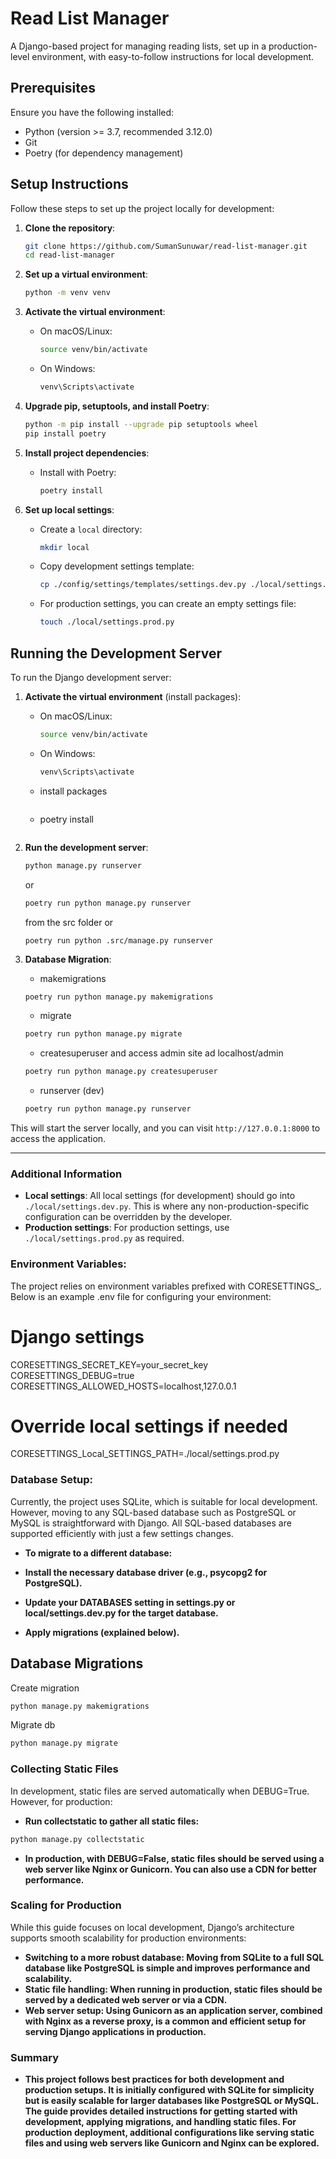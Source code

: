 # Read List Manager

A Django-based project for managing reading lists, set up in a production-level environment, with easy-to-follow instructions for local development.

## Prerequisites

Ensure you have the following installed:

- Python (version >= 3.7, recommended 3.12.0)
- Git
- Poetry (for dependency management)

## Setup Instructions

Follow these steps to set up the project locally for development:

1. **Clone the repository**:
    ```bash
    git clone https://github.com/SumanSunuwar/read-list-manager.git
    cd read-list-manager
    ```

2. **Set up a virtual environment**:
    ```bash
    python -m venv venv
    ```

3. **Activate the virtual environment**:
    - On macOS/Linux:
      ```bash
      source venv/bin/activate
      ```
    - On Windows:
      ```bash
      venv\Scripts\activate
      ```

4. **Upgrade pip, setuptools, and install Poetry**:
    ```bash
    python -m pip install --upgrade pip setuptools wheel
    pip install poetry
    ```

5. **Install project dependencies**:
    - Install with Poetry:
      ```bash
      poetry install
      ```

6. **Set up local settings**:
    - Create a `local` directory:
      ```bash
      mkdir local
      ```
    - Copy development settings template:
      ```bash
      cp ./config/settings/templates/settings.dev.py ./local/settings.dev.py
      ```
    - For production settings, you can create an empty settings file:
      ```bash
      touch ./local/settings.prod.py
      ```

## Running the Development Server

To run the Django development server:

1. **Activate the virtual environment** (install packages):
    - On macOS/Linux:
      ```bash
      source venv/bin/activate
      ```
    - On Windows:
      ```bash
      venv\Scripts\activate
      ```
    - install packages
      ```bash
    - poetry install
    ```

2. **Run the development server**:
    ```bash
    python manage.py runserver
    ```
    or
    ```bash
    poetry run python manage.py runserver
    ```
    from the src folder or
    ```
    poetry run python .src/manage.py runserver
    ```

3. **Database Migration**:
   - makemigrations
    ```bash
    poetry run python manage.py makemigrations
    ```
    - migrate
    ```bash
    poetry run python manage.py migrate
    ```
    - createsuperuser and access admin site ad localhost/admin
    ```bash
    poetry run python manage.py createsuperuser
    ```
    - runserver (dev)
    ```bash
    poetry run python manage.py runserver
    ```
This will start the server locally, and you can visit `http://127.0.0.1:8000` to access the application.

---

### Additional Information

- **Local settings**: All local settings (for development) should go into `./local/settings.dev.py`. This is where any non-production-specific configuration can be overridden by the developer.
- **Production settings**: For production settings, use `./local/settings.prod.py` as required.

### Environment Variables:
The project relies on environment variables prefixed with CORESETTINGS_. Below is an example .env file for configuring your environment:

# Django settings
CORESETTINGS_SECRET_KEY=your_secret_key
CORESETTINGS_DEBUG=true
CORESETTINGS_ALLOWED_HOSTS=localhost,127.0.0.1

# Override local settings if needed
CORESETTINGS_Local_SETTINGS_PATH=./local/settings.prod.py


### Database Setup:
Currently, the project uses SQLite, which is suitable for local development. However, moving to any SQL-based database such as PostgreSQL or MySQL is straightforward with Django. All SQL-based databases are supported efficiently with just a few settings changes.

- **To migrate to a different database:**

- **Install the necessary database driver (e.g., psycopg2 for PostgreSQL).**
- **Update your DATABASES setting in settings.py or local/settings.dev.py for the target database.**
- **Apply migrations (explained below).**


## Database Migrations
   Create migration
   ```bash
   python manage.py makemigrations
   ```
   Migrate db 
   ```bash
   python manage.py migrate
   ```

 ### Collecting Static Files
   In development, static files are served automatically when DEBUG=True. However, for production:

   - **Run collectstatic to gather all static files:**
   ```bash
   python manage.py collectstatic
   ```

   - **In production, with DEBUG=False, static files should be served using a web server like Nginx or Gunicorn. You can also use a CDN for better performance.**


### Scaling for Production
While this guide focuses on local development, Django’s architecture supports smooth scalability for production environments:

- **Switching to a more robust database: Moving from SQLite to a full SQL database like PostgreSQL is simple and improves performance and scalability.**
- **Static file handling: When running in production, static files should be served by a dedicated web server or via a CDN.**
- **Web server setup: Using Gunicorn as an application server, combined with Nginx as a reverse proxy, is a common and efficient setup for serving Django applications in production.**


### Summary
- **This project follows best practices for both development and production setups. It is initially configured with SQLite for simplicity but is easily scalable for larger databases like PostgreSQL or MySQL. The guide provides detailed instructions for getting started with development, applying migrations, and handling static files. For production deployment, additional configurations like serving static files and using web servers like Gunicorn and Nginx can be explored.**
